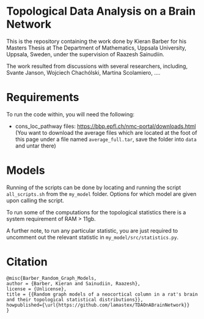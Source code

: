 # Topological Data Analysis on a Brain Network

This is the repository containing the work done by Kieran Barber for his Masters Thesis at The Department of Mathematics, Uppsala University, Uppsala, Sweden, under the supervision of Raazesh Sainudiin.

The work resulted from discussions with several researchers, including, Svante Janson, Wojciech Chachólski, Martina Scolamiero, ....

# Requirements

To run the code within, you will need the following:
* cons_loc_pathway files: https://bbp.epfl.ch/nmc-portal/downloads.html (You want to download the average files which are located at the foot of this page under a file named `average_full.tar`, save the folder into `data` and untar there)

# Models

Running of the scripts can be done by locating and running the script `all_scripts.sh` from the `my_model` folder. Options for which model are given upon calling the script.

To run some of the computations for the topological statistics there is a system requirement of RAM > 11gb.

A further note, to run any particular statistic, you are just required to uncomment out the relevant statistic in `my_model/src/statistics.py`.

# Citation

```
@misc{Barber_Random_Graph_Models,
author = {Barber, Kieran and Sainudiin, Raazesh},
license = {Unlicense},
title = {{Random graph models of a neocortical column in a rat's brain and their topological statistical distributions}},
howpublished={\url{https://github.com/lamastex/TDAOnABrainNetwork}}
}
```
